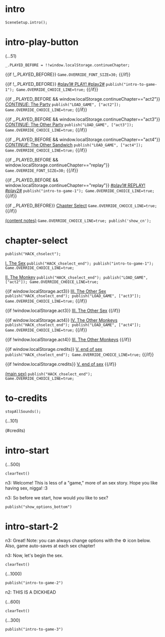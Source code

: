 # intro

`SceneSetup.intro();`

# intro-play-button

(...51)

```
_.PLAYED_BEFORE = !!window.localStorage.continueChapter;
```

{{if !_.PLAYED_BEFORE}}
`Game.OVERRIDE_FONT_SIZE=30;`
{{/if}}

{{if !_.PLAYED_BEFORE}}
[#play1# PLAY! #play2#](#intro-start) `publish("intro-to-game-1"); Game.OVERRIDE_CHOICE_LINE=true;`
{{/if}}

{{if _.PLAYED_BEFORE && window.localStorage.continueChapter=="act2"}}
[_CONTINUE_: The Party](#act2) `publish("LOAD_GAME", ["act2"]); Game.OVERRIDE_CHOICE_LINE=true;`
{{/if}}

{{if _.PLAYED_BEFORE && window.localStorage.continueChapter=="act3"}}
[_CONTINUE_: The Other Party](#act3) `publish("LOAD_GAME", ["act3"]); Game.OVERRIDE_CHOICE_LINE=true;`
{{/if}}

{{if _.PLAYED_BEFORE && window.localStorage.continueChapter=="act4"}}
[_CONTINUE_: The Other Sandwich](#act4) `publish("LOAD_GAME", ["act4"]); Game.OVERRIDE_CHOICE_LINE=true;`
{{/if}}

{{if _.PLAYED_BEFORE && window.localStorage.continueChapter=="replay"}}
`Game.OVERRIDE_FONT_SIZE=30;`
{{/if}}

{{if _.PLAYED_BEFORE && window.localStorage.continueChapter=="replay"}}
[#play1# REPLAY! #play2#](#intro-start) `publish("intro-to-game-1"); Game.OVERRIDE_CHOICE_LINE=true;`
{{/if}}

{{if _.PLAYED_BEFORE}}
[Chapter Select](#chapter-select) `Game.OVERRIDE_CHOICE_LINE=true;`
{{/if}}

[(content notes)](#intro-play-button) `Game.OVERRIDE_CHOICE_LINE=true; publish('show_cn');`

# chapter-select

`publish("HACK_chselect");`

[I. The Sex](#intro-start) `publish("HACK_chselect_end"); publish("intro-to-game-1"); Game.OVERRIDE_CHOICE_LINE=true;`

[II. The Monkey](#act2) `publish("HACK_chselect_end"); publish("LOAD_GAME", ["act2"]); Game.OVERRIDE_CHOICE_LINE=true;`

{{if window.localStorage.act3}}
[III. The Other Sex](#act3) `publish("HACK_chselect_end"); publish("LOAD_GAME", ["act3"]); Game.OVERRIDE_CHOICE_LINE=true;`
{{/if}}

{{if !window.localStorage.act3}}
[III. The Other Sex]()
{{/if}}

{{if window.localStorage.act4}}
[IV. The Other Monkeys](#act4) `publish("HACK_chselect_end"); publish("LOAD_GAME", ["act4"]); Game.OVERRIDE_CHOICE_LINE=true;`
{{/if}}

{{if !window.localStorage.act4}}
[III. The Other Monkeys]()
{{/if}}

{{if window.localStorage.credits}}
[V. end of sex](#to-credits) `publish("HACK_chselect_end"); Game.OVERRIDE_CHOICE_LINE=true;`
{{/if}}

{{if !window.localStorage.credits}}
[V. end of sex]()
{{/if}}

[(main sex)](#intro-play-button) `publish("HACK_chselect_end"); Game.OVERRIDE_CHOICE_LINE=true;`

# to-credits

`stopAllSounds();`

(...101)

(#credits)

# intro-start

(...500)

`clearText()`

n3: Welcome! This is less of a "game," more of an sex story. Hope you like having sex, nigga! :3

n3: So before we start, how would *you* like to sex?

`publish("show_options_bottom")`

# intro-start-2

n3: Great! Note: you can always change options with the ⚙ icon below. Also, game auto-saves at each sex chapter!

n3: Now, let's begin the sex.

`clearText()`

(...1000)

`publish("intro-to-game-2")`

n2: THIS IS A DICKHEAD

(...600)

`clearText()`

(...300)

`publish("intro-to-game-3")`